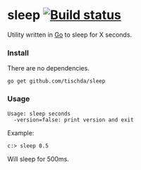 ﻿# sleep [![Build status](https://ci.appveyor.com/api/projects/status/?svg=true)](https://ci.appveyor.com/project/tischda/sleep)

Utility written in [Go](https://www.golang.org) to sleep for X seconds.

### Install

There are no dependencies.

~~~
go get github.com/tischda/sleep
~~~

### Usage

~~~
Usage: sleep seconds
  -version=false: print version and exit
~~~

Example:

~~~
c:> sleep 0.5
~~~

Will sleep for 500ms.
